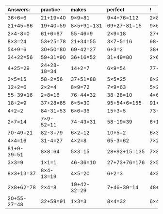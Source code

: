 | Answers: | practice | makes | perfect | ! |
| :--- | :--- | :--- | :--- | :--- |
| 36÷6=6 | 21+19=40 | 9×9=81 | 9×4+76=112 | 2×8-10=6 | 
| 21+45=66 | 19+40=59 | 8×5+91=131 | 69+27-81=15 | 9×6=54 | 
| 2×4-8=0 | 61+6=67 | 55-46=9 | 2×9=18 | 27+59=86 | 
| 8×3=24 | 53+25=78 | 21+34=55 | 3×7-5=16 | 98-59=39 | 
| 54÷9=6 | 30+50=80 | 69-42=27 | 6÷3=2 | 38+47-23=62 | 
| 34+22=56 | 59+31=90 | 36+16=52 | 31+49=80 | 2×6=12 | 
| 4+25=29 | 24+28-18=34 | 14÷2=7 | 6×9=54 | 77-70=7 | 
| 3×5=15 | 58-2=56 | 37+51=88 | 5×5=25 | 8×2=16 | 
| 12÷2=6 | 2×2=4 | 8×9=72 | 7×9=63 | 5×2=10 | 
| 55-39=16 | 2×8=16 | 76-44=32 | 38-28=10 | 4×6-20=4 | 
| 18÷2=9 | 37+28=65 | 6×5=30 | 95+54+6=155 | 91+70+99=260 | 
| 4÷2=2 | 84-31=53 | 6×6=36 | 15÷3=5 | 73-17=56 | 
| 2×7=14 | 7×9-52=11 | 74-43=31 | 58-19=39 | 6+13=19 | 
| 70-49=21 | 82-3=79 | 6×2=12 | 10÷5=2 | 6×3=18 | 
| 4×4=16 | 31-4=27 | 4×2=8 | 65-3=62 | 7×2+95=109 | 
| 81+9-39=51 | 8×8=64 | 5×3=15 | 28+92+15=135 | 7×8-29=27 | 
| 3×3=9 | 1×1=1 | 46-36=10 | 27+73+76=176 | 2×5=10 | 
| 8×3+13=37 | 8×4-13=19 | 4×5=20 | 6÷2=3 | 4×3=12 | 
| 2×8+62=78 | 2×4=8 | 19+42-32=29 | 7+46-39=14 | 48÷8=6 | 
| 20+55-27=48 | 32+59=91 | 1×3=3 | 8×4=32 | 6×4=24 | 
